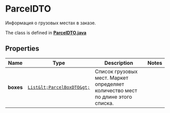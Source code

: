 

# ParcelDTO

Информация о грузовых местах в заказе.

The class is defined in **[ParcelDTO.java](../../src/main/java/org/openapitools/model/ParcelDTO.java)**

## Properties

Name | Type | Description | Notes
------------ | ------------- | ------------- | -------------
**boxes** | [`List&lt;ParcelBoxDTO&gt;`](ParcelBoxDTO.md) | Список грузовых мест. Маркет определяет количество мест по длине этого списка. | 



